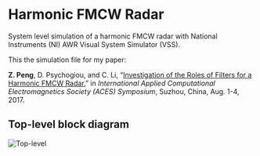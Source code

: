 # Harmonic FMCW Radar

System level simulation of a harmonic FMCW radar with National Instruments (NI) AWR Visual System Simulator (VSS).

This the simulation file for my paper:

**Z. Peng**, D. Psychogiou, and C. Li, “[Investigation of the Roles of Filters for a Harmonic FMCW Radar](http://ieeexplore.ieee.org/abstract/document/8051807/),” in *International Applied Computational Electromagnetics Society (ACES) Symposium*, Suzhou, China, Aug. 1-4, 2017.

## Top-level block diagram
![Top-level](https://github.com/rookiepeng/Nonlinear-Radar/blob/master/Harmonic-Radar/docs/block.png)
